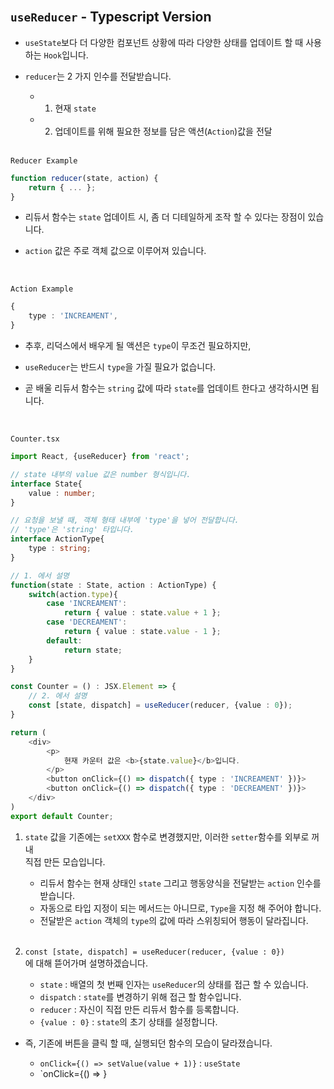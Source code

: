    <br>

## `useReducer` - Typescript Version

* `useState`보다 더 다양한 컴포넌트 상황에 따라 다양한 상태를 업데이트 할 때 사용하는 `Hook`입니다.

* `reducer`는 2 가지 인수를 전달받습니다.

    * 1. 현재 `state`
    * 2. 업데이트를 위해 필요한 정보를 담은 액션(`Action`)값을 전달

   <br>

`Reducer Example`
```typescript
function reducer(state, action) {
    return { ... };
}
```
* 리듀서 함수는 `state` 업데이트 시, 좀 더 디테일하게 조작 할 수 있다는 장점이 있습니다.

* `action` 값은 주로 객체 값으로 이루어져 있습니다.

   <br>

`Action Example`
```typescript
{
    type : 'INCREAMENT',
}
```
* 추후, 리덕스에서 배우게 될 액션은 `type`이 무조건 필요하지만,<br/>
* `useReducer`는 반드시 `type`을 가질 필요가 없습니다.

* 곧 배울 리듀서 함수는 `string` 값에 따라 `state`를 업데이트 한다고 생각하시면 됩니다.

   <br>

`Counter.tsx`
```typescript
import React, {useReducer} from 'react';

// state 내부의 value 값은 number 형식입니다.
interface State{
    value : number;
}

// 요청을 보낼 때, 객체 형태 내부에 'type'을 넣어 전달합니다.
// 'type'은 'string' 타입니다.
interface ActionType{
    type : string;
}

// 1. 에서 설명
function(state : State, action : ActionType) {
    switch(action.type){
        case 'INCREAMENT':
            return { value : state.value + 1 };
        case 'DECREAMENT':
            return { value : state.value - 1 };
        default:
            return state;
    }
}

const Counter = () : JSX.Element => {
    // 2. 에서 설명
    const [state, dispatch] = useReducer(reducer, {value : 0});
}

return (
    <div>
        <p>
            현재 카운터 값은 <b>{state.value}</b>입니다.
        </p>
        <button onClick={() => dispatch({ type : 'INCREAMENT' })}>
        <button onClick={() => dispatch({ type : 'DECREAMENT' })}>
    </div>
)
export default Counter;
```

1. `state` 값을 기존에는 `setXXX` 함수로 변경했지만, 이러한 `setter`함수를 외부로 꺼내 <br>
직접 만든 모습입니다.
    
    * 리듀서 함수는 현재 상태인 `state` 그리고 행동양식을 전달받는 `action` 인수를 받습니다.
    * 자동으로 타입 지정이 되는 메서드는 아니므로, `Type`을 지정 해 주어야 합니다.
    * 전달받은 `action` 객체의 `type`의 값에 따라 스위칭되어 행동이 달라집니다.

   <br>

2. `const [state, dispatch] = useReducer(reducer, {value : 0})`<br>
에 대해 뜯어가며 설명하겠습니다.

    * `state` : 배열의 첫 번째 인자는 `useReducer`의 상태를 접근 할 수 있습니다.
    * `dispatch` : `state`를 변경하기 위해 접근 할 함수입니다.
    * `reducer` : 자신이 직접 만든 리듀서 함수를 등록합니다.
    * `{value : 0}` : `state`의 초기 상태를 설정합니다.

* 즉, 기존에 버튼을 클릭 할 때, 실행되던 함수의 모습이 달라졌습니다.
    
    * `onClick={() => setValue(value + 1)}` : `useState`
    * `onClick={() => }